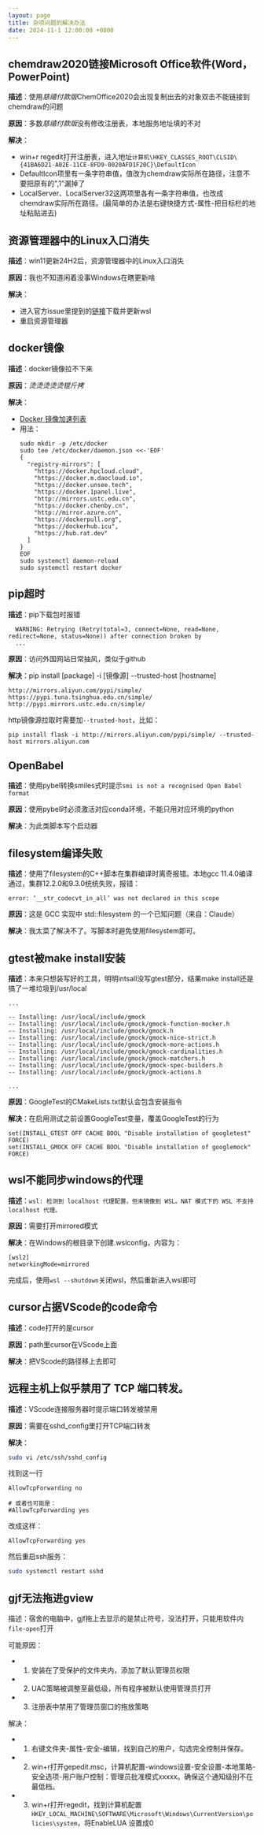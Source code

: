 ```yaml
---
layout: page
title: 杂项问题的解决办法
date: 2024-11-1 12:00:00 +0800
---
```


## chemdraw2020链接Microsoft Office软件(Word，PowerPoint)
**描述**：使用*慈禧付款版*ChemOffice2020会出现复制出去的对象双击不能链接到chemdraw的问题

**原因**：多数*慈禧付款版*没有修改注册表，本地服务地址填的不对

**解决**：
- win+r regedit打开注册表，进入地址``计算机\HKEY_CLASSES_ROOT\CLSID\{41BA6D21-A02E-11CE-8FD9-0020AFD1F20C}\DefaultIcon``
- DefaultIcon项里有一条字符串值，值改为chemdraw实际所在路径，注意不要把原有的",1"漏掉了
- LocalServer、LocalServer32这两项里各有一条字符串值，也改成chemdraw实际所在路径。(最简单的办法是右键快捷方式-属性-把目标栏的地址粘贴进去)

## 资源管理器中的Linux入口消失

**描述**：win11更新24H2后，资源管理器中的Linux入口消失

**原因**：我也不知道闲着没事Windows在瞎更新啥

**解决**：
- 进入官方issue里提到的[链接](https://github.com/microsoft/WSL/releases/tag/2.4.8)下载并更新wsl
- 重启资源管理器

## docker镜像
**描述**：docker镜像拉不下来

**原因**：*烫烫烫烫烫锟斤拷*

**解决**：
- [Docker 镜像加速列表](https://www.coderjia.cn/archives/dba3f94c-a021-468a-8ac6-e840f85867ea)
- 用法：
  ```
  sudo mkdir -p /etc/docker
  sudo tee /etc/docker/daemon.json <<-'EOF'
  {
    "registry-mirrors": [
      "https://docker.hpcloud.cloud",
      "https://docker.m.daocloud.io",
      "https://docker.unsee.tech",
      "https://docker.1panel.live",
      "http://mirrors.ustc.edu.cn",
      "https://docker.chenby.cn",
      "http://mirror.azure.cn",
      "https://dockerpull.org",
      "https://dockerhub.icu",
      "https://hub.rat.dev"
    ]
  }
  EOF
  sudo systemctl daemon-reload
  sudo systemctl restart docker
  ```

## pip超时
**描述**：pip下载包时报错
```
  WARNING: Retrying (Retry(total=3, connect=None, read=None, redirect=None, status=None)) after connection broken by 
  ...
```

**原因**：访问外国网站日常抽风，类似于github

**解决**：pip install [package] -i [镜像源] --trusted-host [hostname]

```
http://mirrors.aliyun.com/pypi/simple/
https://pypi.tuna.tsinghua.edu.cn/simple/
http://pypi.mirrors.ustc.edu.cn/simple/
```

http镜像源拉取时需要加``--trusted-host``，比如：
```
pip install flask -i http://mirrors.aliyun.com/pypi/simple/ --trusted-host mirrors.aliyun.com
```

## OpenBabel
**描述**：使用pybel转换smiles式时提示``smi is not a recognised Open Babel format``

**原因**：使用pybel时必须激活对应conda环境，不能只用对应环境的python

**解决**：为此类脚本写个启动器

## filesystem编译失败
**描述**：使用了filesystem的C++脚本在集群编译时离奇报错。本地gcc 11.4.0编译通过，集群12.2.0和9.3.0统统失败，报错：
```
error: ‘__str_codecvt_in_all’ was not declared in this scope
```

**原因**：这是 GCC 实现中 std::filesystem 的一个已知问题（来自：Claude）

**解决**：我太菜了解决不了。写脚本时避免使用filesystem即可。

## gtest被make install安装
**描述**：本来只想装写好的工具，明明intsall没写gtest部分，结果make install还是搞了一堆垃圾到/usr/local
```
...

-- Installing: /usr/local/include/gmock
-- Installing: /usr/local/include/gmock/gmock-function-mocker.h
-- Installing: /usr/local/include/gmock/gmock.h
-- Installing: /usr/local/include/gmock/gmock-nice-strict.h
-- Installing: /usr/local/include/gmock/gmock-more-actions.h
-- Installing: /usr/local/include/gmock/gmock-cardinalities.h
-- Installing: /usr/local/include/gmock/gmock-matchers.h
-- Installing: /usr/local/include/gmock/gmock-spec-builders.h
-- Installing: /usr/local/include/gmock/gmock-actions.h

...
```

**原因**：GoogleTest的CMakeLists.txt默认会包含安装指令

**解决**：在启用测试之前设置GoogleTest变量，覆盖GoogleTest的行为
```
set(INSTALL_GTEST OFF CACHE BOOL "Disable installation of googletest" FORCE)
set(INSTALL_GMOCK OFF CACHE BOOL "Disable installation of googlemock" FORCE)
```

## wsl不能同步windows的代理
**描述**：``wsl: 检测到 localhost 代理配置，但未镜像到 WSL。NAT 模式下的 WSL 不支持 localhost 代理。``

**原因**：需要打开mirrored模式

**解决**：在Windows的根目录下创建.wslconfig，内容为：
```
[wsl2]
networkingMode=mirrored
```
完成后，使用``wsl --shutdown``关闭wsl，然后重新进入wsl即可

## cursor占据VScode的code命令
**描述**：code打开的是cursor

**原因**：path里cursor在VScode上面

**解决**：把VScode的路径移上去即可

## 远程主机上似乎禁用了 TCP 端口转发。
**描述**：VScode连接服务器时提示端口转发被禁用

**原因**：需要在sshd_config里打开TCP端口转发

**解决**：
```bash
sudo vi /etc/ssh/sshd_config
```
找到这一行
```
AllowTcpForwarding no

# 或者也可能是：
#AllowTcpForwarding yes
```
改成这样：
```
AllowTcpForwarding yes
```
然后重启ssh服务：
```bash
sudo systemctl restart sshd
```

## gjf无法拖进gview
描述：宿舍的电脑中，gjf拖上去显示的是禁止符号，没法打开，只能用软件内`file-open`打开

可能原因：
- 1. 安装在了受保护的文件夹内，添加了默认管理员权限
- 2. UAC策略被调整至最低级，所有程序被默认使用管理员打开
- 3. 注册表中禁用了管理员窗口的拖放策略

解决：
- 1. 右键文件夹-属性-安全-编辑，找到自己的用户，勾选完全控制并保存。
- 2. win+r打开gepedit.msc，计算机配置-windows设置-安全设置-本地策略-安全选项-用户账户控制：管理员批准模式xxxxx。确保这个通知级别不在最低档。
- 3. win+r打开regedit，找到计算机配置`HKEY_LOCAL_MACHINE\SOFTWARE\Microsoft\Windows\CurrentVersion\policies\system`，将EnableLUA 设置成0

